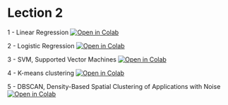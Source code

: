 # Lection 2


1 - Linear Regression [![Open in Colab](https://colab.research.google.com/assets/colab-badge.svg)](https://colab.research.google.com/drive/1TRk1Kk0Ol-PVeB6uT2Op7Wuv-ggdGxaL?usp=sharing)

2 - Logistic Regression [![Open in Colab](https://colab.research.google.com/assets/colab-badge.svg)](https://colab.research.google.com/drive/1wu6z5Ac2FZHxmAjGpAN85cHriJDThCdm?usp=sharing)

3 - SVM, Supported Vector Machines [![Open in Colab](https://colab.research.google.com/assets/colab-badge.svg)](https://colab.research.google.com/drive/1-lOe4_STzfb-r3qIyLK5-gegXrJAgzON?usp=sharing)

4 - K-means clustering [![Open in Colab](https://colab.research.google.com/assets/colab-badge.svg)](https://colab.research.google.com/drive/1KM1nX3LBoIe-VuBClPoLNNoUGpYOqnEv?usp=sharing)

5 - DBSCAN, Density-Based Spatial Clustering of Applications with Noise [![Open in Colab](https://colab.research.google.com/assets/colab-badge.svg)](https://colab.research.google.com/drive/1rUma3aJkYJOobR7LUTfx2WHZLTVV7ofs?usp=sharing)
